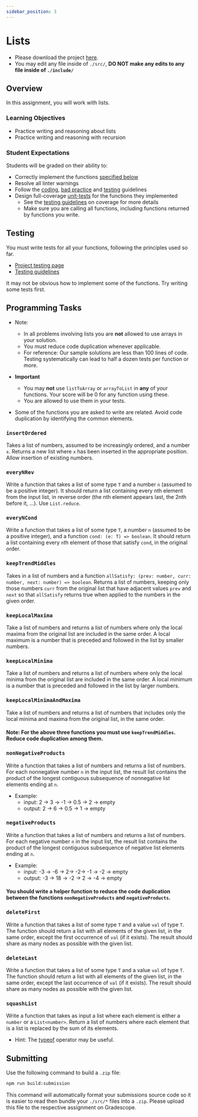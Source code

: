 ```yaml
---
sidebar_position: 3
---
```


# Lists

- Please download the project [here](https://github.com/umass-compsci-220/public-materials/raw/main/homework/03-list-ADT.zip).
- You may edit any file inside of `./src/`, **DO NOT make any edits to any file inside of `./include/`**

## Overview

In this assignment, you will work with lists.

### Learning Objectives

- Practice writing and reasoning about lists
- Practice writing and reasoning with recursion

### Student Expectations

Students will be graded on their ability to:

- Correctly implement the functions [specified below](#programming-tasks)
- Resolve all linter warnings
- Follow the [coding](/materials/guidelines/syntax-and-code), [bad practice](/materials/guidelines/bad-practices) and [testing](/materials/guidelines/testing) guidelines
- Design full-coverage [unit-tests](#testing) for the functions they implemented
  - See the [testing guidelines](/materials/guidelines/testing#coverage) on coverage for more details
  - Make sure you are calling all functions, including functions returned by functions you write.

## Testing

You must write tests for all your functions, following the principles used so far.

- [Project testing page](/materials/tutorials/assignments/testing)
- [Testing guidelines](/materials/guidelines/testing)

It may not be obvious how to implement some of the functions. Try writing some tests first.

## Programming Tasks

- Note:
  - In all problems involving lists you are **not** allowed to use arrays in your solution.
  - You must reduce code duplication whenever applicable.
  - For reference: Our sample solutions are less than 100 lines of code. Testing systematically can lead to half a dozen tests per function or more.
 
- **Important**
  - You may **not** use `listToArray` or `arrayToList` in **any** of your functions. Your score will be 0 for any function using these.
  - You are allowed to use them in your tests.

- Some of the functions you are asked to write are related. Avoid code duplication by identifying the common elements.

### `insertOrdered`

Takes a list of numbers, assumed to be increasingly ordered, and a number `x`. Returns a new list where `x` has been inserted in the appropriate position. Allow insertion of existing numbers.

### `everyNRev`

Write a function that takes a list of some type `T` and a number `n` (assumed to be a positive integer). It should return a list containing every nth element from the input list, in reverse order (the nth element appears last, the 2nth before it, ...). Use `List.reduce`.

### `everyNCond`

Write a function that takes a list of some type `T`, a number `n` (assumed to be a positive integer), and a function `cond: (e: T) => boolean`. It should return a list containing every `n`th element of those that satisfy `cond`, in the original order.

### `keepTrendMiddles`

Takes in a list of numbers and a function `allSatisfy: (prev: number, curr: number, next: number) => boolean`. Returns a list of numbers, keeping only those numbers `curr` from the original list that have adjacent values `prev` and `next` so that `allSatisfy` returns true when applied to the numbers in the given order.

### `keepLocalMaxima`

Take a list of numbers and returns a list of numbers where only the local maxima from the original list are included in the same order. A local maximum is a number that is preceded and followed in the list by smaller numbers.

### `keepLocalMinima`

Take a list of numbers and returns a list of numbers where only the local minima from the original list are included in the same order. A local minimum is a number that is preceded and followed in the list by larger numbers.

### `keepLocalMinimaAndMaxima`

Take a list of numbers and returns a list of numbers that includes only the local minima and maxima from the original list, in the same order.

#### Note: For the above three functions you must use `keepTrendMiddles`. Reduce code duplication among them.

### `nonNegativeProducts`

Write a function that takes a list of numbers and returns a list of numbers. For each nonnegative number `n` in the input list, the result list contains the product of the longest contiguous subsequence of nonnegative list elements ending at `n`.

- Example:
  - input: 2 -> 3 -> -1 -> 0.5 -> 2 -> empty
  - output: 2 -> 6 -> 0.5 -> 1 -> empty

### `negativeProducts`

Write a function that takes a list of numbers and returns a list of numbers. For each negative number `n` in the input list, the result list contains the product of the longest contiguous subsequence of negative list elements ending at `n`.

- Example:
  - input: -3 -> -6 -> 2-> -2-> -1 -> -2 -> empty
  - output: -3 -> 18 -> -2 -> 2 -> -4 -> empty

#### You should write a helper function to reduce the code duplication between the functions `nonNegativeProducts` and `negativeProducts`.

### `deleteFirst`

Write a function that takes a list of some type `T` and a value `val` of type `T`. The function should return a list with all elements of the given list, in the same order, except the first occurrence of `val` (if it exists). The result should share as many nodes as possible with the given list.

### `deleteLast`

Write a function that takes a list of some type `T` and a value `val` of type `T`. The function should return a list with all elements of the given list, in the same order, except the last occurrence of `val` (if it exists). The result should share as many nodes as possible with the given list.

### `squashList`

Write a function that takes as input a list where each element is either a `number` or a `List<number>`. Return a list of numbers where each element that is a list is replaced by the sum of its elements.

- Hint: The [typeof](https://developer.mozilla.org/en-US/docs/Web/JavaScript/Reference/Operators/typeof) operator may be useful.

## Submitting

Use the following command to build a `.zip` file:

```sh
npm run build:submission
```

This command will automatically format your submissions source code so it is easier to read then bundle your `./src/*` files into a `.zip`. Please upload this file to the respective assignment on Gradescope.
